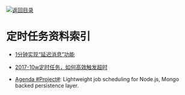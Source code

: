 [![返回目录](https://parg.co/UGo)](https://parg.co/b4z) 
 
# 定时任务资料索引

- [1分钟实现“延迟消息”功能](http://6me.us/wVHFB)

- [2017-10w定时任务，如何高效触发超时](http://6me.us/gZ8)

- [Agenda #Project#](https://github.com/agenda/agenda): Lightweight job scheduling for Node.js, Mongo backed persistence layer.